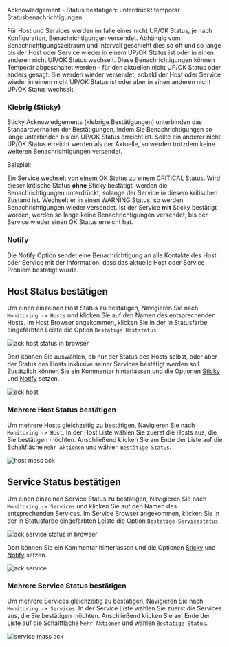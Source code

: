 Acknowledgement - Status bestätigen: unterdrückt temporär Statusbenachrichtigungen

Für Host und Services werden im falle eines nicht UP/OK Status, je nach Konfiguration, Benachrichtigungen versendet.
Abhängig vom Benachrichtigungszeitraum und Intervall geschieht dies so oft und so lange bis der Host oder Service wieder
in einem UP/OK Status ist oder in einen anderen nicht UP/OK Status wechselt. Diese Benachrichtigungen können Temporär
abgeschaltet werden - für den aktuellen nicht UP/OK Status oder anders gesagt: Sie werden wieder versendet, sobald der
Host oder Service wieder in einem nicht UP/OK Status ist oder aber in einen anderen nicht UP/OK Status wechselt.

### Klebrig (Sticky)

Sticky Acknowledgements (klebrige Bestätigungen) unterbinden das Standardverhalten der Bestätigungen, indem Sie
Benachrichtigungen so lange unterbinden bis ein UP/OK Status erreicht ist. Sollte ein anderer nicht UP/OK Status
erreicht werden als der Aktuelle, so werden trotzdem keine weiteren Benachrichtigungen versendet.

Beispiel:

Ein Service wechselt von einem OK Status zu einem CRITICAL Status. Wird dieser kritische Status **ohne** Sticky
bestätigt, werden die Benachrichtigungen unterdrückt, solange der Service in diesem kritischen Zustand ist. Wechselt er
in einen WARNING Status, so werden Benachrichtigungen wieder versendet. Ist der Service **mit** Sticky bestätigt worden,
werden so lange keine Benachrichtigungen versendet, bis der Service wieder einen OK Status erreicht hat.

### Notify

Die Notify Option sendet eine Benachrichtigung an alle Kontakte des Host oder Service mit der Information, dass das
aktuelle Host oder Service Problem bestätigt wurde.

## Host Status bestätigen

Um einen einzelnen Host Status zu bestätigen, Navigieren Sie nach `Monitoring -> Hosts` und klicken Sie auf den Namen
des entsprechenden Hosts. Im Host Browser angekommen, klicken Sie in der in Statusfarbe eingefärbten Leiste die
Option `Bestätige Hoststatus`.

![ack host status in browser](/images/hostbrowser-ackstatus.png)

Dort können Sie auswählen, ob nur der Status des Hosts selbst, oder aber der Status des Hosts inklusive seiner Services
bestätigt werden soll. Zusätzlich können Sie ein Kommentar hinterlassen und die Optionen [Sticky](#klebrig-sticky)
und [Notify](#notify) setzen.

![ack host](/images/ackhost.png)

### Mehrere Host Status bestätigen

Um mehrere Hosts gleichzeitig zu bestätigen, Navigieren Sie nach `Monitoring -> Host`. In der Host Liste wählen Sie
zuerst die Hosts aus, die Sie bestätigen möchten. Anschließend klicken Sie am Ende der Liste auf die
Schaltfläche `Mehr Aktionen` und wählen `Bestätige Status`. 

![host mass ack](/images/host-mass-ack.png)

## Service Status bestätigen

Um einen einzelnen Service Status zu bestätigen, Navigieren Sie nach `Monitoring -> Services` und klicken Sie auf den
Namen des entsprechenden Services. Im Service Browser angekommen, klicken Sie in der in Statusfarbe eingefärbten Leiste
die Option `Bestätige Servicestatus`.

![ack service status in browser](/images/servicebrowser-ackstatus.png)

Dort können Sie ein Kommentar hinterlassen und die Optionen [Sticky](#klebrig-sticky) und [Notify](#notify) setzen.

![ack service](/images/ackservice.png)

### Mehrere Service Status bestätigen

Um mehrere Services gleichzeitig zu bestätigen, Navigieren Sie nach `Monitoring -> Services`. In der Service Liste wählen Sie
zuerst die Services aus, die Sie bestätigen möchten. Anschließend klicken Sie am Ende der Liste auf die
Schaltfläche `Mehr Aktionen` und wählen `Bestätige Status`. 

![service mass ack](/images/service-mass-ack.png)